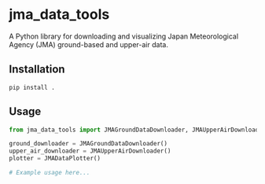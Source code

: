 
# jma_data_tools

A Python library for downloading and visualizing Japan Meteorological Agency (JMA) ground-based and upper-air data.

## Installation
```
pip install .
```

## Usage
```python
from jma_data_tools import JMAGroundDataDownloader, JMAUpperAirDownloader, JMADataPlotter

ground_downloader = JMAGroundDataDownloader()
upper_air_downloader = JMAUpperAirDownloader()
plotter = JMADataPlotter()

# Example usage here...
```
